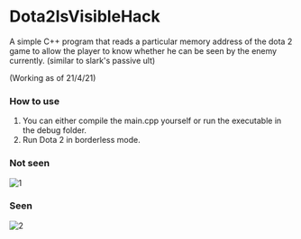 # Dota2IsVisibleHack

A simple C++ program that reads a particular memory address of the dota 2 game to allow the player to know whether he can be seen by the enemy currently. (similar to slark's passive ult)

(Working as of 21/4/21)

### How to use
1. You can either compile the main.cpp yourself or run the executable in the debug folder.
2. Run Dota 2 in borderless mode.

### Not seen
![1](https://user-images.githubusercontent.com/63487456/115535417-50a54000-a2cb-11eb-861d-1ae43f23b7fc.PNG)

### Seen
![2](https://user-images.githubusercontent.com/63487456/115535519-661a6a00-a2cb-11eb-9ce4-5e025da631eb.PNG)

